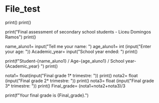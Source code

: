 
# File_test
print()
print()

print("Final assessment of secondary school students - Liceu Domingos Ramos")
print()

name_aluno1= input("Tell me your name: ")
age_aluno1= int (input("Enter your age: "))
Academic_year= input("School year ended: ")
print()

print(f"Student-{name_aluno1} /  Age-{age_aluno1} / School year-{Academic_year} ")
print()

nota1= float(input("Final grade 1* trimestre: "))
print()
nota2= float (input("Final grade 2* trimestre: "))
print()
nota3= float (input("Final grade 3* trimestre: "))
print()
Final_grade= (nota1+nota2+nota3)/3

print(f"Your final grade is {Final_grade}.")
